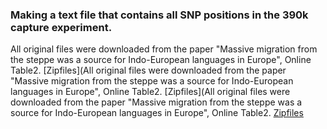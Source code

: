 ### Making a text file that contains all SNP positions in the 390k capture experiment.

All original files were downloaded from the paper "Massive migration from the steppe was a source for Indo-European languages in Europe", Online Table2. [Zipfiles](All original files were downloaded from the paper "Massive migration from the steppe was a source for Indo-European languages in Europe", Online Table2. [Zipfiles](All original files were downloaded from the paper "Massive migration from the steppe was a source for Indo-European languages in Europe", Online Table2. [Zipfiles](https://www.nature.com/articles/nature14317)
